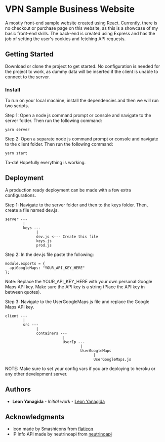 # VPN Sample Business Website

A mostly front-end sample website created using React. Currently, there is no checkout or purchase page on this website, as this is a showcase of my basic front-end skills. The back-end is created using Express and has the job of setting the user's cookies and fetching API requests.

## Getting Started

Download or clone the project to get started. No configuration is needed for the project to work, as dummy data will be inserted if the client is unable to connect to the server.

### Install

To run on your local machine, install the dependencies and then we will run two scripts.

Step 1: Open a node js command prompt or console and navigate to the server folder. Then run the following command:

```
yarn server
```

Step 2: Open a separate node js command prompt or console and navigate to the client folder. Then run the following command:

```
yarn start
```

Ta-da! Hopefully everything is working. 

## Deployment

A production ready deployment can be made with a few extra configurations.

Step 1: Navigate to the server folder and then to the keys folder. Then, create a file named dev.js.

```
server ---
        |
        keys ---
              |
              dev.js <--- Create this file
              keys.js
              prod.js
```

Step 2: In the dev.js file paste the following:

```
module.exports = {
  apiGoogleMaps: "YOUR_API_KEY_HERE"
};
```

Note: Replace the YOUR_API_KEY_HERE with your own personal Google Maps API key. Make sure the API key is a string (Place the API key in between quotes).

Step 3: Navigate to the UserGoogleMaps.js file and replace the Google Maps API key.

```
client ---
        |
        src ---
              |
              containers ---
                          |
                          UserIp ---
                                  |
                                  UserGoogleMaps
                                        |
                                        UserGoogleMaps.js
```

NOTE: Make sure to set your config vars if you are deploying to heroku or any other development server.

## Authors

* **Leon Yanagida** - *Initial work* - [Leon Yanagida](https://leonyanagida.com)

## Acknowledgments

* Icon made by Smashicons from [flaticon](https://www.flaticon.com)
* IP Info API made by neutrinoapi from [neutrinoapi](https://rapidapi.com/user/neutrinoapi)